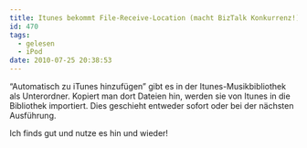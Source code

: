 ```yaml
---
title: Itunes bekommt File-Receive-Location (macht BizTalk Konkurrenz!)
id: 470
tags:
  - gelesen
  - iPod
date: 2010-07-25 20:38:53
---
```


“Automatisch zu iTunes hinzufügen” gibt es in der Itunes-Musikbibliothek als Unterordner. Kopiert man dort Dateien hin, werden sie von Itunes in die Bibliothek importiert. Dies geschieht entweder sofort oder bei der nächsten Ausführung.

Ich finds gut und nutze es hin und wieder!
